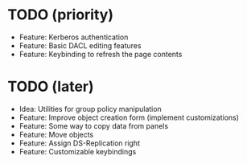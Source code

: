 # TODO (priority)

* Feature: Kerberos authentication
* Feature: Basic DACL editing features
* Feature: Keybinding to refresh the page contents

# TODO (later)

* Idea: Utilities for group policy manipulation
* Feature: Improve object creation form (implement customizations)
* Feature: Some way to copy data from panels
* Feature: Move objects
* Feature: Assign DS-Replication right
* Feature: Customizable keybindings
